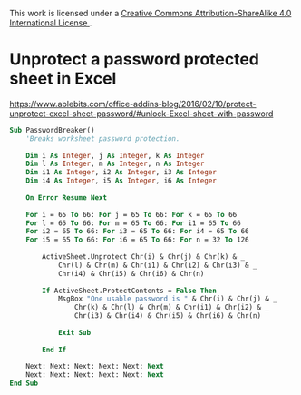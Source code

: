 This work is licensed under a [Creative Commons Attribution-ShareAlike 4.0 International License ](http://creativecommons.org/licenses/by-sa/4.0/).

# Unprotect a password protected sheet in Excel

https://www.ablebits.com/office-addins-blog/2016/02/10/protect-unprotect-excel-sheet-password/#unlock-Excel-sheet-with-password

```vb
Sub PasswordBreaker()
    'Breaks worksheet password protection.
 
    Dim i As Integer, j As Integer, k As Integer
    Dim l As Integer, m As Integer, n As Integer
    Dim i1 As Integer, i2 As Integer, i3 As Integer
    Dim i4 As Integer, i5 As Integer, i6 As Integer
 
    On Error Resume Next
 
    For i = 65 To 66: For j = 65 To 66: For k = 65 To 66
    For l = 65 To 66: For m = 65 To 66: For i1 = 65 To 66
    For i2 = 65 To 66: For i3 = 65 To 66: For i4 = 65 To 66
    For i5 = 65 To 66: For i6 = 65 To 66: For n = 32 To 126
 
        ActiveSheet.Unprotect Chr(i) & Chr(j) & Chr(k) & _
            Chr(l) & Chr(m) & Chr(i1) & Chr(i2) & Chr(i3) & _
            Chr(i4) & Chr(i5) & Chr(i6) & Chr(n)
 
        If ActiveSheet.ProtectContents = False Then
            MsgBox "One usable password is " & Chr(i) & Chr(j) & _
                Chr(k) & Chr(l) & Chr(m) & Chr(i1) & Chr(i2) & _
                Chr(i3) & Chr(i4) & Chr(i5) & Chr(i6) & Chr(n)
 
            Exit Sub
 
        End If
 
    Next: Next: Next: Next: Next: Next
    Next: Next: Next: Next: Next: Next
End Sub
```
